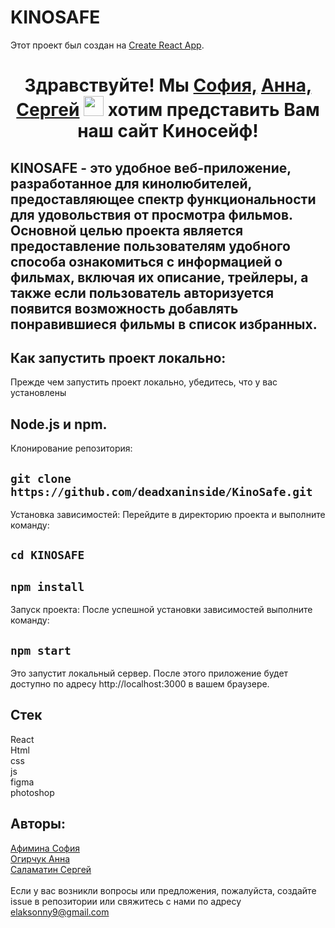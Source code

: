 # KINOSAFE

Этот проект был создан на [Create React App](https://github.com/facebook/create-react-app).
<h1 align="center">Здравствуйте! Мы  
  <a href="https://t.me/deadxaninside" target="_blank">София,</a> 
     <a href="https://t.me/monameAna" target="_blank">Анна,</a>
        <a href="https://t.me/gwalut" target="_blank">Сергей</a>
<img src="https://github.com/blackcater/blackcater/raw/main/images/Hi.gif" height="32"/>
хотим представить Вам наш сайт Киносейф!
</h1>

## KINOSAFE - это удобное веб-приложение, разработанное для кинолюбителей, предоставляющее спектр функциональности для удовольствия от просмотра фильмов. Основной целью проекта является предоставление пользователям удобного способа ознакомиться с информацией о фильмах, включая их описание, трейлеры, а также если пользователь авторизуется появится возможность добавлять понравившиеся фильмы в список избранных.


 ## Как запустить проект локально:

Прежде чем запустить проект локально, убедитесь, что у вас установлены 
## Node.js и npm.

 Клонирование репозитория:
## `git clone https://github.com/deadxaninside/KinoSafe.git`

 Установка зависимостей:
Перейдите в директорию проекта и выполните команду:
## `cd KINOSAFE`
## `npm install`

 Запуск проекта:
После успешной установки зависимостей выполните команду:

## `npm start`
Это запустит локальный сервер. После этого приложение будет доступно по адресу http://localhost:3000 в вашем браузере.


## Стек
React <br>
Html<br>
css<br>
js<br>
figma<br>
photoshop<br>





## Авторы:<br>
  <a href="https://github.com/deadxaninside" target="_blank">Афимина София</a><br>
   <a href="https://github.com/HannahOgirchuk" target="_blank">Огирчук Анна</a><br>
   <a href="https://github.com/gWalut" target="_blank">Саламатин Сергей</a><br><br>
   Если у вас возникли вопросы или предложения, пожалуйста, создайте issue в репозитории или свяжитесь с нами по адресу elaksonny9@gmail.com






